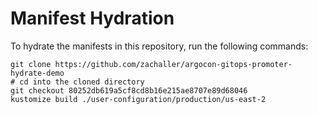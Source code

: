 # Manifest Hydration

To hydrate the manifests in this repository, run the following commands:

```shell
git clone https://github.com/zachaller/argocon-gitops-promoter-hydrate-demo
# cd into the cloned directory
git checkout 80252db619a5cf8cd8b16e215ae8707e89d68046
kustomize build ./user-configuration/production/us-east-2
```
